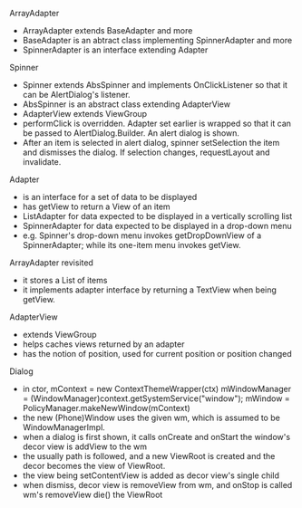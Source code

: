 ArrayAdapter<T>
* ArrayAdapter<T> extends BaseAdapter and more
* BaseAdapter is an abtract class implementing SpinnerAdapter and more
* SpinnerAdapter is an interface extending Adapter

Spinner
* Spinner extends AbsSpinner and implements OnClickListener so that it
  can be AlertDialog's listener.
* AbsSpinner is an abstract class extending AdapterView<SpinnerAdapter>
* AdapterView<T> extends ViewGroup
* performClick is overridden.  Adapter set earlier is wrapped so that it can be
  passed to AlertDialog.Builder.  An alert dialog is shown.
* After an item is selected in alert dialog, spinner setSelection the item and
  dismisses the dialog.  If selection changes, requestLayout and invalidate.

Adapter
* is an interface for a set of data to be displayed
* has getView to return a View of an item
* ListAdapter for data expected to be displayed in a vertically scrolling list
* SpinnerAdapter for data expected to be displayed in a drop-down menu
* e.g. Spinner's drop-down menu invokes getDropDownView of a SpinnerAdapter;
       while its one-item menu invokes getView.

ArrayAdapter<T> revisited
* it stores a List of items
* it implements adapter interface by returning a TextView when
  being getView.

AdapterView<T>
* extends ViewGroup
* helps caches views returned by an adapter
* has the notion of position, used for current position or position changed

Dialog
* in ctor,
  mContext = new ContextThemeWrapper(ctx)
  mWindowManager = (WindowManager)context.getSystemService("window");
  mWindow = PolicyManager.makeNewWindow(mContext)
* the new (Phone)Window uses the given wm, which is assumed to be WindowManagerImpl.
* when a dialog is first shown, it calls onCreate and onStart
  the window's decor view is addView to the wm
* the usually path is followed, and a new ViewRoot is created and the decor
  becomes the view of ViewRoot.
* the view being setContentView is added as decor view's single child
* when dismiss, decor view is removeView from wm, and onStop is called
  wm's removeView die() the ViewRoot

